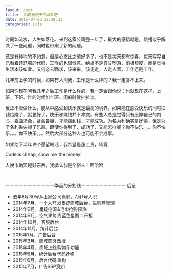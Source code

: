 ```yaml
---
layout: post
title:  入职墨迹天气周年记
date: 2015-07-03 18:50:33
categories: Life
---
```

时间如流水，人生如落花。来到这家公司整一年了，最大的感悟就是，跳槽似乎解决了一些问题，同时也带来了新的问题。

还是有种种的不如意，但是心态比之前好多了。也不是每天都有惊喜，每天写写自己看着还舒服的代码，工作的也很惬意。绝逼不是自甘堕落，消极颓废，而是觉得生活本该如此。又何必去强求，该来来，该走走，人走人留，工作还是工作。

几年前上学的时候，如果有人问我，工作是什么样的？我一定答不上来。

如果你现在问我几年之后工作是什么样的，我一定会跟你说：也就现在这样，上班，下班。忙的时候加个班，闲的时候扯扯淡。

反正不管做什么，能从中感受到快乐就是最高的境界。如果能在感受快乐的同时把钱给赚了，就更好了，快乐和赚钱并不冲突。有些人总是觉得只有压抑自己的内心，委曲求全，卧薪尝胆，才能赚到钱，才能成功。为名为利确实是好事，但是为了名利丢失掉了乐趣。即使你得到了，成功了，又能怎样呢？你不快乐。。。你不快乐。。。你不快乐。。。然后大部分这种人也可能不会成事。

如果给下半年许个愿望的话，我希望是涨工资，毕竟

Code is cheap, show me the money!

人民币确实是好东西，我承认我是个俗人！哈哈哈

&nbsp;

－－－－－－－－－－－华丽的分割线－－－－－－－－－－
后记

- 去年6月30号从上家公司离职，7月1号入职
- 2014年7月，一个人开发墨迹商城后台，进销存管理
- 2014年8月，墨迹电源&amp;毛巾抢购预热
- 2014年9月，空气果每周蓝色星期二开抢
- 2014年10月，客服后台
- 2014年11月，统计后台
- 2015年1月，广告后台
- 2015年3月，商城首页改版
- 2015年4月，商城上线购物车功能
- 2015年5月，统计后台代码迁移
- 2015年6月，后台代码重构
- 2015年7月，广告SSP竞价
